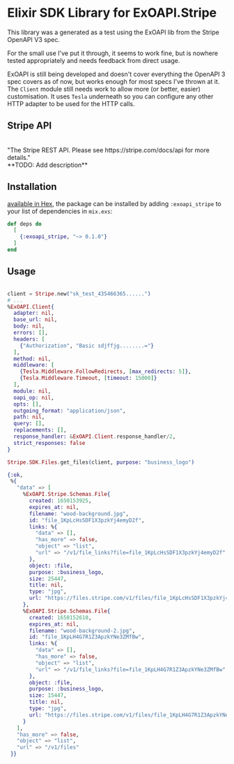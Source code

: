 # Elixir SDK Library for ExOAPI.Stripe

This library was a generated as a test using the ExOAPI lib from the Stripe OpenAPI V3 spec.

For the small use I've put it through, it seems to work fine, but is nowhere tested appropriately and needs feedback from direct usage.

ExOAPI is still being developed and doesn't cover everything the OpenAPI 3 spec covers as of now, but works enough for most specs I've thrown at it. The `Client` module still needs work to allow more (or better, easier) customisation. It uses `Tesla` underneath so you can configure any other HTTP adapter to be used for the HTTP calls.

## Stripe API
<br/>
"The Stripe REST API. Please see https://stripe.com/docs/api for more details."
<br/>
**TODO: Add description**

## Installation

[available in Hex](https://hex.pm/docs/publish), the package can be installed
by adding `:exoapi_stripe` to your list of dependencies in `mix.exs`:

```elixir
def deps do
  [
    {:exoapi_stripe, "~> 0.1.0"}
  ]
end
```

## Usage

```elixir

client = Stripe.new("sk_test_435466365......")
# ...
%ExOAPI.Client{
  adapter: nil,
  base_url: nil,
  body: nil,
  errors: [],
  headers: [
    {"Authorization", "Basic sdjffjg........="}
  ],
  method: nil,
  middleware: [
    {Tesla.Middleware.FollowRedirects, [max_redirects: 5]},
    {Tesla.Middleware.Timeout, [timeout: 15000]}
  ],
  module: nil,
  oapi_op: nil,
  opts: [],
  outgoing_format: "application/json",
  path: nil,
  query: [],
  replacements: [],
  response_handler: &ExOAPI.Client.response_handler/2,
  strict_responses: false
}

Stripe.SDK.Files.get_files(client, purpose: "business_logo")

{:ok,
 %{
   "data" => [
     %ExOAPI.Stripe.Schemas.File{
       created: 1650153925,
       expires_at: nil,
       filename: "wood-background.jpg",
       id: "file_1KpLcHsSDF1X3pzkYj4emyD2f",
       links: %{
         "data" => [],
         "has_more" => false,
         "object" => "list",
         "url" => "/v1/file_links?file=file_1KpLcHsSDF1X3pzkYj4emyD2f"
       },
       object: :file,
       purpose: :business_logo,
       size: 25447,
       title: nil,
       type: "jpg",
       url: "https://files.stripe.com/v1/files/file_1KpLcHsSDF1X3pzkYj4emyD2f/contents"
     },
     %ExOAPI.Stripe.Schemas.File{
       created: 1650152610,
       expires_at: nil,
       filename: "wood-background-2.jpg",
       id: "file_1KpLH4G7R1Z3ApzkYNe3ZMfBw",
       links: %{
         "data" => [],
         "has_more" => false,
         "object" => "list",
         "url" => "/v1/file_links?file=file_1KpLH4G7R1Z3ApzkYNe3ZMfBw"
       },
       object: :file,
       purpose: :business_logo,
       size: 15447,
       title: nil,
       type: "jpg",
       url: "https://files.stripe.com/v1/files/file_1KpLH4G7R1Z3ApzkYNe3ZMfBw/contents"
     }
   ],
   "has_more" => false,
   "object" => "list",
   "url" => "/v1/files"
 }}

```

